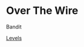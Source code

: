 # Over The Wire

Bandit

[Levels](Over%20The%20Wire%201aa5f757eae18083a313c4472bda128e/Levels%201b15f757eae18037843bc375fb83894f.csv)